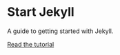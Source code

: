 # Start Jekyll

A guide to getting started with Jekyll.

[Read the tutorial](http://taniarascia.com/make-a-static-website-with-jekyll)